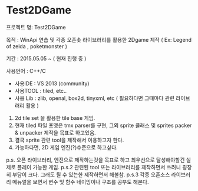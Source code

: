 # Test2DGame

프로젝트 명: Test2DGame

목적 : WinApi 연습 및 각종 오픈솟 라이브러리를 활용한 2Dgame 제작 ( Ex: Legend of zelda , poketmonster )

기간 : 2015.05.05 ~ ( 현재 진행 중 )

사용언어 : C++/C

* 사용IDE : VS 2013 (community)
* 사용TOOL : tiled, etc..
* 사용 Lib : zlib, openal, box2d, tinyxml, etc ( 필요하다면 그때마다 관련 라이브러리 활용 )

1. 2d tile set 을 활용한 tile base 게임.
2. 현재 tiled 파일 포맷은 tmx parser를 구현, 그외 sprite 클래스 및 sprites packer & unpacker 제작을 목표로 하고있음.
3. 결국 sprite 관련 tool을 제작해서 이용하고자 한다.
4. 가능하다면, 2D 게임 엔진(?)수준으로 하고싶다.

p.s. 오픈 라이브러리, 엔진으로 제작하는것을 목표로 하고 최우선으로 달성해야할건 실제로 플레이 가능한 게임.
p.s.2 관련된 tool 또는 라이브러리를 제작하면서 쓰려니 굉장히 부담이 크다. 그래도 될 수 있는한 제작하면서 해볼참.
p.s.3 각종 오픈소스 라이브러리 메뉴얼을 보면서 변수 및 함수 네이밍이나 구조를 공부도 해본다.
